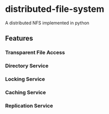 # distributed-file-system
A distributed NFS implemented in python


## Features

### Transparent File Access

### Directory Service

### Locking Service

### Caching Service

### Replication Service
